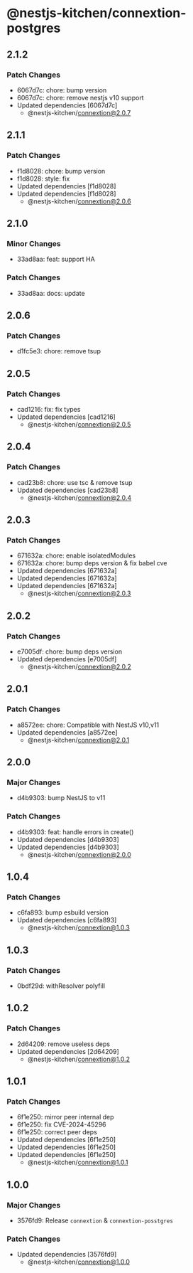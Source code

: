 # @nestjs-kitchen/connextion-postgres

## 2.1.2

### Patch Changes

- 6067d7c: chore: bump version
- 6067d7c: chore: remove nestjs v10 support
- Updated dependencies [6067d7c]
  - @nestjs-kitchen/connextion@2.0.7

## 2.1.1

### Patch Changes

- f1d8028: chore: bump version
- f1d8028: style: fix
- Updated dependencies [f1d8028]
- Updated dependencies [f1d8028]
  - @nestjs-kitchen/connextion@2.0.6

## 2.1.0

### Minor Changes

- 33ad8aa: feat: support HA

### Patch Changes

- 33ad8aa: docs: update

## 2.0.6

### Patch Changes

- d1fc5e3: chore: remove tsup

## 2.0.5

### Patch Changes

- cad1216: fix: fix types
- Updated dependencies [cad1216]
  - @nestjs-kitchen/connextion@2.0.5

## 2.0.4

### Patch Changes

- cad23b8: chore: use tsc & remove tsup
- Updated dependencies [cad23b8]
  - @nestjs-kitchen/connextion@2.0.4

## 2.0.3

### Patch Changes

- 671632a: chore: enable isolatedModules
- 671632a: chore: bump deps version & fix babel cve
- Updated dependencies [671632a]
- Updated dependencies [671632a]
- Updated dependencies [671632a]
  - @nestjs-kitchen/connextion@2.0.3

## 2.0.2

### Patch Changes

- e7005df: chore: bump deps version
- Updated dependencies [e7005df]
  - @nestjs-kitchen/connextion@2.0.2

## 2.0.1

### Patch Changes

- a8572ee: chore: Compatible with NestJS v10,v11
- Updated dependencies [a8572ee]
  - @nestjs-kitchen/connextion@2.0.1

## 2.0.0

### Major Changes

- d4b9303: bump NestJS to v11

### Patch Changes

- d4b9303: feat: handle errors in create()
- Updated dependencies [d4b9303]
- Updated dependencies [d4b9303]
  - @nestjs-kitchen/connextion@2.0.0

## 1.0.4

### Patch Changes

- c6fa893: bump esbuild version
- Updated dependencies [c6fa893]
  - @nestjs-kitchen/connextion@1.0.3

## 1.0.3

### Patch Changes

- 0bdf29d: withResolver polyfill

## 1.0.2

### Patch Changes

- 2d64209: remove useless deps
- Updated dependencies [2d64209]
  - @nestjs-kitchen/connextion@1.0.2

## 1.0.1

### Patch Changes

- 6f1e250: mirror peer internal dep
- 6f1e250: fix CVE-2024-45296
- 6f1e250: correct peer deps
- Updated dependencies [6f1e250]
- Updated dependencies [6f1e250]
- Updated dependencies [6f1e250]
  - @nestjs-kitchen/connextion@1.0.1

## 1.0.0

### Major Changes

- 3576fd9: Release `connextion` & `connextion-posstgres`

### Patch Changes

- Updated dependencies [3576fd9]
  - @nestjs-kitchen/connextion@1.0.0
